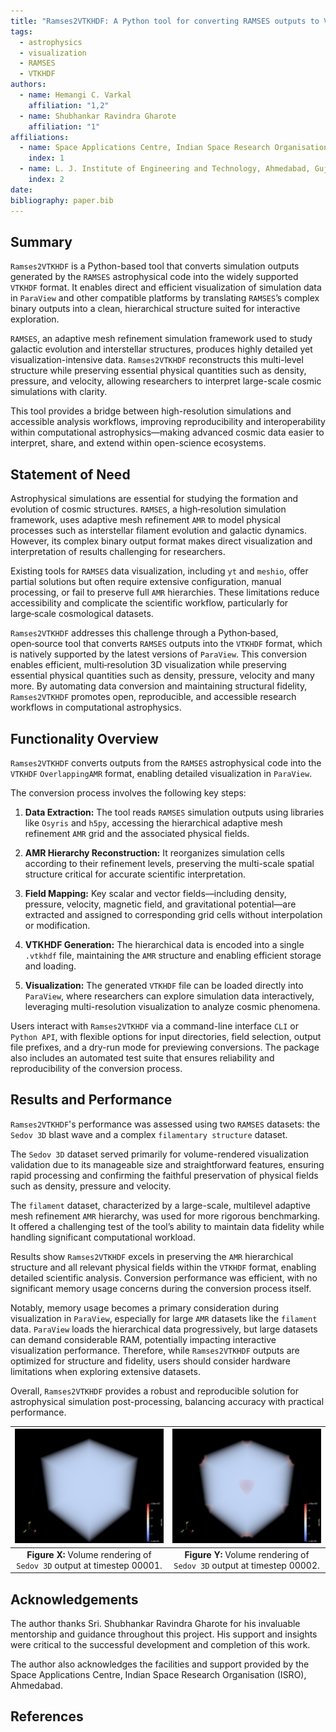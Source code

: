 ```yaml
---
title: "Ramses2VTKHDF: A Python tool for converting RAMSES outputs to VTKHDF"
tags:
  - astrophysics
  - visualization
  - RAMSES
  - VTKHDF
authors:
  - name: Hemangi C. Varkal
    affiliation: "1,2"
  - name: Shubhankar Ravindra Gharote
    affiliation: "1"
affiliations:
  - name: Space Applications Centre, Indian Space Research Organisation (ISRO), Ahmedabad, Gujarat, India
    index: 1
  - name: L. J. Institute of Engineering and Technology, Ahmedabad, Gujarat, India
    index: 2  
date:
bibliography: paper.bib
---
```


 
## Summary

`Ramses2VTKHDF` is a Python-based tool that converts simulation outputs generated by the `RAMSES` astrophysical code into the widely supported `VTKHDF` format. It enables direct and efficient visualization of simulation data in `ParaView` and other compatible platforms by translating `RAMSES`’s complex binary outputs into a clean, hierarchical structure suited for interactive exploration.

`RAMSES`, an adaptive mesh refinement simulation framework used to study galactic evolution and interstellar structures, produces highly detailed yet visualization-intensive data. `Ramses2VTKHDF` reconstructs this multi-level structure while preserving essential physical quantities such as density, pressure, and velocity, allowing researchers to interpret large-scale cosmic simulations with clarity.

This tool provides a bridge between high-resolution simulations and accessible analysis workflows, improving reproducibility and interoperability within computational astrophysics—making advanced cosmic data easier to interpret, share, and extend within open-science ecosystems.


## Statement of Need

Astrophysical simulations are essential for studying the formation and evolution of cosmic structures. `RAMSES`, a high‑resolution simulation framework, uses adaptive mesh refinement `AMR` to model physical processes such as interstellar filament evolution and galactic dynamics. However, its complex binary output format makes direct visualization and interpretation of results challenging for researchers.

Existing tools for `RAMSES` data visualization, including `yt` and `meshio`, offer partial solutions but often require extensive configuration, manual processing, or fail to preserve full `AMR` hierarchies. These limitations reduce accessibility and complicate the scientific workflow, particularly for large‑scale cosmological datasets.

`Ramses2VTKHDF` addresses this challenge through a Python‑based, open‑source tool that converts `RAMSES` outputs into the `VTKHDF` format, which is natively supported by the latest versions of `ParaView`. This conversion enables efficient, multi‑resolution 3D visualization while preserving essential physical quantities such as density, pressure, velocity and many more. By automating data conversion and maintaining structural fidelity, `Ramses2VTKHDF` promotes open, reproducible, and accessible research workflows in computational astrophysics.


## Functionality Overview

`Ramses2VTKHDF` converts outputs from the `RAMSES` astrophysical code into the `VTKHDF` `OverlappingAMR` format, enabling detailed visualization in `ParaView`.

The conversion process involves the following key steps:

1. **Data Extraction:** The tool reads `RAMSES` simulation outputs using libraries like `Osyris` and `h5py`, accessing the hierarchical adaptive mesh refinement `AMR` grid and the associated physical fields.

2. **AMR Hierarchy Reconstruction:** It reorganizes simulation cells according to their refinement levels, preserving the multi-scale spatial structure critical for accurate scientific interpretation.

3. **Field Mapping:** Key scalar and vector fields—including density, pressure, velocity, magnetic field, and gravitational potential—are extracted and assigned to corresponding grid cells without interpolation or modification.

4. **VTKHDF Generation:** The hierarchical data is encoded into a single `.vtkhdf` file, maintaining the `AMR` structure and enabling efficient storage and loading.

5. **Visualization:** The generated `VTKHDF` file can be loaded directly into `ParaView`, where researchers can explore simulation data interactively, leveraging multi-resolution visualization to analyze cosmic phenomena.

Users interact with `Ramses2VTKHDF` via a command-line interface `CLI` or `Python API`, with flexible options for input directories, field selection, output file prefixes, and a dry-run mode for previewing conversions. The package also includes an automated test suite that ensures reliability and reproducibility of the conversion process.


## Results and Performance

`Ramses2VTKHDF`'s performance was assessed using two `RAMSES` datasets: the `Sedov 3D` blast wave and a complex `filamentary structure` dataset.

The `Sedov 3D` dataset served primarily for volume-rendered visualization validation due to its manageable size and straightforward features, ensuring rapid processing and confirming the faithful preservation of physical fields such as density, pressure and velocity.

The `filament` dataset, characterized by a large-scale, multilevel adaptive mesh refinement `AMR` hierarchy, was used for more rigorous benchmarking. It offered a challenging test of the tool’s ability to maintain data fidelity while handling significant computational workload.

Results show `Ramses2VTKHDF` excels in preserving the `AMR` hierarchical structure and all relevant physical fields within the `VTKHDF` format, enabling detailed scientific analysis. Conversion performance was efficient, with no significant memory usage concerns during the conversion process itself.

Notably, memory usage becomes a primary consideration during visualization in `ParaView`, especially for large `AMR` datasets like the `filament` data. `ParaView` loads the hierarchical data progressively, but large datasets can demand considerable RAM, potentially impacting interactive visualization performance. Therefore, while `Ramses2VTKHDF` outputs are optimized for structure and fidelity, users should consider hardware limitations when exploring extensive datasets.

Overall, `Ramses2VTKHDF` provides a robust and reproducible solution for astrophysical simulation post-processing, balancing accuracy with practical performance.

| ![Sedov 3D output 00001](images/sedov_test_00001.png) | ![Sedov 3D output 00002](images/sedov_test_00002.png) |
|:--:|:--:|
| **Figure X:** Volume rendering of `Sedov 3D` output at timestep 00001. | **Figure Y:** Volume rendering of `Sedov 3D` output at timestep 00002. |


## Acknowledgements

The author thanks Sri. Shubhankar Ravindra Gharote for his invaluable mentorship and guidance throughout this project. His support and insights were critical to the successful development and completion of this work.

The author also acknowledges the facilities and support provided by the Space Applications Centre, Indian Space Research Organisation (ISRO), Ahmedabad.


## References